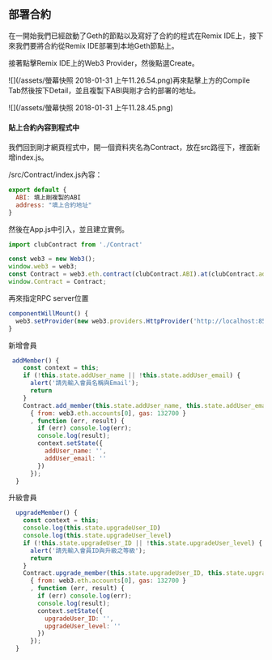 ## 部署合約

在一開始我們已經啟動了Geth的節點以及寫好了合約的程式在Remix IDE上，接下來我們要將合約從Remix IDE部署到本地Geth節點上。

接著點擊Remix IDE上的Web3 Provider，然後點選Create。

![](/assets/螢幕快照 2018-01-31 上午11.26.54.png)再來點擊上方的Compile Tab然後按下Detail，並且複製下ABI與剛才合約部署的地址。

![](/assets/螢幕快照 2018-01-31 上午11.28.45.png)

#### 貼上合約內容到程式中

我們回到剛才網頁程式中，開一個資料夾名為Contract，放在src路徑下，裡面新增index.js。

/src/Contract/index.js內容：

```js
export default {
  ABI: 填上剛複製的ABI
  address: "填上合約地址"
}
```

然後在App.js中引入，並且建立實例。

```js
import clubContract from './Contract'

const web3 = new Web3();
window.web3 = web3;
const Contract = web3.eth.contract(clubContract.ABI).at(clubContract.address);
window.Contract = Contract;
```

再來指定RPC server位置

```js
componentWillMount() {
  web3.setProvider(new web3.providers.HttpProvider('http://localhost:8545')); //指定為RPC server的位置
}
```

新增會員

```js
 addMember() {
    const context = this;
    if (!this.state.addUser_name || !this.state.addUser_email) {
      alert('請先輸入會員名稱與Email');
      return
    }
    Contract.add_member(this.state.addUser_name, this.state.addUser_email,
      { from: web3.eth.accounts[0], gas: 132700 }
      , function (err, result) {
        if (err) console.log(err);
        console.log(result);
        context.setState({
          addUser_name: '',
          addUser_email: ''
        })
      });
  }
```

升級會員

```js
  upgradeMember() {
    const context = this;
    console.log(this.state.upgradeUser_ID)
    console.log(this.state.upgradeUser_level)
    if (!this.state.upgradeUser_ID || !this.state.upgradeUser_level) {
      alert('請先輸入會員ID與升級之等級');
      return
    }
    Contract.upgrade_member(this.state.upgradeUser_ID, this.state.upgradeUser_level,
      { from: web3.eth.accounts[0], gas: 132700 }
      , function (err, result) {
        if (err) console.log(err);
        console.log(result);
        context.setState({
          upgradeUser_ID: '',
          upgradeUser_level: ''
        })
      });
  }
```



